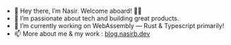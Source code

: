 - 👋 Hey there, I’m Nasir. Welcome aboard! 🥷🏻 
- 👀 I’m passionate about tech and building great products. 
- 🌱 I’m currently working on WebAssembly — Rust & Typescript primarily! 
- 📫 More about me & my work : [blog.nasirb.dev](https://blog.nasirb.dev/about)
